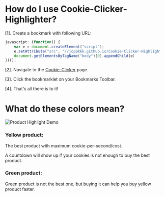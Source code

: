 # How do I use Cookie-Clicker-Highlighter?

[1]. Create a bookmark with following URL:

```js
javascript: (function() {
	var e = document.createElement("script");
	e.setAttribute("src", "//jcppkkk.github.io/Cookie-Clicker-Highlighter/cookie-highlighter.js");
	document.getElementsByTagName("body")[0].appendChild(e)
})();
```

[2]. Navigate to the [Cookie-Clicker](http://orteil.dashnet.org/cookieclicker/) page.

[3]. Click the bookmarklet on your Bookmarks Toolbar.

[4]. That's all there is to it!

# What do these colors mean?
![Product Highlight Demo](http://i.imgur.com/EsNPFZC.png)
### Yellow product:
The best product with maximum cookie-per-second/cost.

A countdown will show up if your cookies is not enough to buy the best product.

### Green product:
Green product is not the best one, but buying it can help you buy yellow product faster.